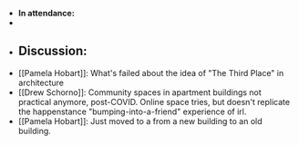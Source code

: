 - **In attendance:**
- 
- ## Discussion:
- [[Pamela Hobart]]: What's failed about the idea of "The Third Place" in architecture
- [[Drew Schorno]]: Community spaces in apartment buildings not practical anymore, post-COVID. Online space tries, but doesn't replicate the happenstance "bumping-into-a-friend" experience of irl. 
- [[Pamela Hobart]]: Just moved to a from a new building to an old building. 

